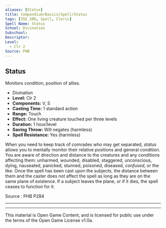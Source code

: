 ```yaml
---
aliases: [Status]
title: Compendium/Basics/Spell/Status
tags: [35E_SRD, Spell, Cleric]
Spell Name: Status
School: Divination
Subschool: 
Descriptor: 
Level:
  - Clr 2
Source: PHB
---
```



## Status

Monitors condition, position of allies.

*   Divination
*   **Level:** Clr 2
*   **Components:** V, S
*   **Casting Time:** 1 standard action
*   **Range:** Touch
*   **Effect:** One living creature touched per three levels
*   **Duration:** 1 hour/level
*   **Saving Throw:** Will negates (harmless)
*   **Spell Resistance:** Yes (harmless)

<p>When you need to keep track of comrades who may get separated, <i>status</i> allows you to mentally monitor their relative positions and general condition. You are aware of direction and distance to the creatures and any conditions affecting them: unharmed, wounded, disabled, staggered, unconscious, dying, nauseated, panicked, stunned, poisoned, diseased, <i>confused,</i> or the like. Once the spell has been cast upon the subjects, the distance between them and the caster does not affect the spell as long as they are on the same plane of existence. If a subject leaves the plane, or if it dies, the spell ceases to function for it.</p>

Source : PHB P284

---

---

This material is Open Game Content, and is licensed for public use under
the terms of the Open Game License v1.0a.
